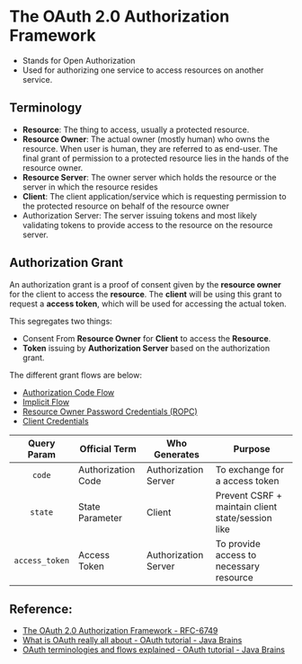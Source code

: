# The OAuth 2.0 Authorization Framework

- Stands for Open Authorization
- Used for authorizing one service to access resources on another service.

## Terminology

- **Resource**: The thing to access, usually a protected resource.
- **Resource Owner**: The actual owner (mostly human) who owns the resource. When user is human, they are referred to as end-user. The final grant of permission to a protected resource lies in the hands of the resource owner.
- **Resource Server**: The owner server which holds the resource or the server in which the resource resides
- **Client**: The client application/service which is requesting permission to the protected resource on behalf of the resource owner
- Authorization Server: The server issuing tokens and most likely validating tokens to provide access to the resource on the resource server.
## Authorization Grant

An authorization grant is a proof of consent given by the **resource owner** for the client to access the **resource**. The **client** will be using this grant to request a **access token**, which will be used for accessing the actual token.

This segregates two things:
- Consent From **Resource Owner** for **Client** to access the **Resource**.
- **Token** issuing by **Authorization Server** based on the authorization grant.

The different grant flows are below:
- [Authorization Code Flow](authorization-code-flow.md)
- [Implicit Flow](#implicit-flow)
- [Resource Owner Password Credentials (ROPC)](#resource-owner-password-credentials)
- [Client Credentials](#client-credentials)


|  Query Param   | Official Term      | Who Generates        | Purpose                                           |
| :------------: | ------------------ | -------------------- | ------------------------------------------------- |
|     `code`     | Authorization Code | Authorization Server | To exchange for a access token                    |
|    `state`     | State Parameter    | Client               | Prevent CSRF + maintain client state/session like |
| `access_token` | Access Token       | Authorization Server | To provide access to necessary resource           |

## Reference:
- [The OAuth 2.0 Authorization Framework - RFC-6749](https://datatracker.ietf.org/doc/html/rfc6749#section-1.2)
- [What is OAuth really all about - OAuth tutorial - Java Brains](https://www.youtube.com/watch?v=t4-416mg6iU&list=PLqq-6Pq4lTTYTEooakHchTGglSvkZAjnE&index=13)
- [OAuth terminologies and flows explained - OAuth tutorial - Java Brains](https://www.youtube.com/watch?v=3pZ3Nh8tgTE&t=976s)